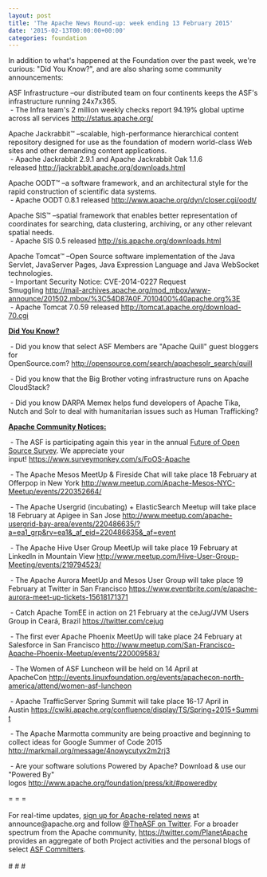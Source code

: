 ```yaml
---
layout: post
title: 'The Apache News Round-up: week ending 13 February 2015'
date: '2015-02-13T00:00:00+00:00'
categories: foundation
---
```

<div> 
    <p>In addition to what's happened at the Foundation over the past week, we're curious: &quot;Did You Know?&quot;, and are also sharing some community announcements:</p> 
    <div></div> 
    <p> </p> 
    <div> 
      <p>ASF Infrastructure –our distributed team on four continents keeps the ASF's infrastructure running 24x7x365.<br />&nbsp;- The Infra team's 2 million weekly checks report 94.19%&nbsp;global uptime across all services&nbsp;<a href="http://status.apache.org/">http://status.apache.org/</a></p> 
    </div> 
  </div> 
  <p>Apache Jackrabbit™ –scalable, high-performance hierarchical content repository designed for use as the foundation of modern world-class Web sites and other demanding content applications.<br />&nbsp;- Apache Jackrabbit 2.9.1 and Apache Jackrabbit Oak 1.1.6 released<span class="Apple-tab-span" style="white-space: pre;"> </span><a href="http://jackrabbit.apache.org/downloads.html">http://jackrabbit.apache.org/downloads.html</a></p> 
  <div> 
    <p>Apache OODT™ –a software framework, and an architectural style for the rapid construction of scientific data systems.<br />&nbsp;- Apache OODT 0.8.1 released&nbsp;<a href="http://www.apache.org/dyn/closer.cgi/oodt/">http://www.apache.org/dyn/closer.cgi/oodt/</a></p> 
    <p>Apache SIS™ –spatial framework that enables better representation of coordinates for searching, data clustering, archiving, or any other relevant spatial needs.<br />&nbsp;- Apache SIS 0.5 released&nbsp;<a href="http://sis.apache.org/downloads.html">http://sis.apache.org/downloads.html</a></p> 
  </div> 
  <p>Apache Tomcat™ –Open Source software implementation of the Java Servlet, JavaServer Pages, Java Expression Language and Java WebSocket technologies.<br />&nbsp;- Important Security Notice:&nbsp;CVE-2014-0227 Request Smuggling&nbsp;<a href="http://mail-archives.apache.org/mod_mbox/www-announce/201502.mbox/%3C54D87A0F.7010400%40apache.org%3E">http://mail-archives.apache.org/mod_mbox/www-announce/201502.mbox/%3C54D87A0F.7010400%40apache.org%3E</a><br />&nbsp;- Apache Tomcat 7.0.59 released<span class="Apple-tab-span" style="white-space: pre;"> </span><a href="http://tomcat.apache.org/download-70.cgi">http://tomcat.apache.org/download-70.cgi</a></p> 
  <p><b><u>Did You Know?</u></b> </p> 
  <p>&nbsp;- Did you know that select ASF Members are &quot;Apache Quill&quot; guest bloggers for OpenSource.com?&nbsp;<a href="http://opensource.com/search/apachesolr_search/quill">http://opensource.com/search/apachesolr_search/quill</a></p> 
  <p>&nbsp;- Did you know that the Big Brother voting infrastructure runs on Apache CloudStack?</p> 
  <p>&nbsp;- Did you know DARPA Memex helps fund developers of Apache Tika, Nutch and Solr to deal with humanitarian issues such as Human Trafficking?</p> 
  <p> </p> 
  <p> </p> 
  <p><b><u>Apache Community Notices:</u></b></p> 
  <p>&nbsp;- The ASF is participating again this year in the annual <a href="https://www.blackducksoftware.com/future-of-open-source">Future of Open Source Survey</a>. We appreciate your input!&nbsp;<a href="https://www.surveymonkey.com/s/FoOS-Apache">https://www.surveymonkey.com/s/FoOS-Apache</a></p> 
  <p>&nbsp;- The Apache Mesos MeetUp &amp; Fireside Chat will take place 18 February at Offerpop in New York&nbsp;<a href="http://www.meetup.com/Apache-Mesos-NYC-Meetup/events/220352664/">http://www.meetup.com/Apache-Mesos-NYC-Meetup/events/220352664/</a></p> 
  <p>&nbsp;- The Apache Usergrid (incubating) + ElasticSea­rch Meetup will take place 18 February at Apigee in San Jose&nbsp;<a href="http://www.meetup.com/apache-usergrid-bay-area/events/220486635/?a=ea1_grp&amp;rv=ea1&amp;_af_eid=220486635&amp;_af=event">http://www.meetup.com/apache-usergrid-bay-area/events/220486635/?a=ea1_grp&amp;rv=ea1&amp;_af_eid=220486635&amp;_af=event</a></p> 
  <p>&nbsp;- The Apache Hive User Group MeetUp will take place 19 February at LinkedIn in Mountain View&nbsp;<a href="http://www.meetup.com/Hive-User-Group-Meeting/events/219794523/">http://www.meetup.com/Hive-User-Group-Meeting/events/219794523/</a></p> 
  <p>&nbsp;- The Apache Aurora MeetUp and Mesos User Group will take place 19 February at Twitter in San Francisco <a href="https://www.eventbrite.com/e/apache-aurora-meet-up-tickets-15618171371">https://www.eventbrite.com/e/apache-aurora-meet-up-tickets-15618171371</a></p> 
  <p>&nbsp;- Catch Apache TomEE in action on 21 February at the ceJug/JVM Users Group in Ceará, Brazil&nbsp;<a href="https://twitter.com/cejug">https://twitter.com/cejug</a></p> 
  <p>&nbsp;- The first ever Apache Phoenix MeetUp will take place 24 February at Salesforce in San Francisco&nbsp;<a href="http://www.meetup.com/San-Francisco-Apache-Phoenix-Meetup/events/220009583/">http://www.meetup.com/San-Francisco-Apache-Phoenix-Meetup/events/220009583/</a></p> 
  <p>&nbsp;- The Women of ASF Luncheon will be held on 14 April at ApacheCon&nbsp;<a href="http://events.linuxfoundation.org/events/apachecon-north-america/attend/women-asf-luncheon">http://events.linuxfoundation.org/events/apachecon-north-america/attend/women-asf-luncheon</a> </p> 
  <p>&nbsp;- Apache TrafficServer Spring Summit will take place 16-17 April in Austin&nbsp;<a href="https://cwiki.apache.org/confluence/display/TS/Spring+2015+Summit">https://cwiki.apache.org/confluence/display/TS/Spring+2015+Summit</a></p> 
  <p>&nbsp;- The Apache Marmotta community are being proactive and beginning to collect ideas for Google Summer of Code 2015 <a href="http://markmail.org/message/4nowycutyx2m2rj3">http://markmail.org/message/4nowycutyx2m2rj3</a></p> 
  <p>&nbsp;- Are your software solutions Powered by Apache?&nbsp;Download &amp; use our &quot;Powered By&quot; logos&nbsp;<a href="http://www.apache.org/foundation/press/kit/#poweredby">http://www.apache.org/foundation/press/kit/#poweredby</a></p> 
  <div>= = =</div> 
  <div><br /></div> 
  <div>For real-time updates, <a href="http://www.apache.org/foundation/mailinglists.html#foundation-announce">sign up for Apache-related news</a> at announce@apache.org and follow <a href="https://twitter.com/TheASF">@TheASF on Twitter</a>. For a broader spectrum from the Apache community,&nbsp;<a href="https://twitter.com/PlanetApache">https://twitter.com/PlanetApache</a> provides an aggregate of both Project activities and the personal blogs of select <a href="http://people.apache.org/">ASF Committers</a>.</div> 
  <div><br /></div> 
  <div># # #</div>
